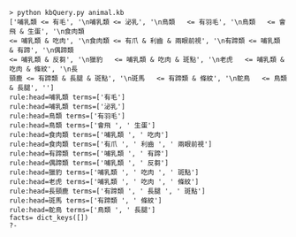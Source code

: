     > python kbQuery.py animal.kb 
    ['哺乳類 <= 有毛', '\n哺乳類 <= 泌乳', '\n鳥類   <= 有羽毛', '\n鳥類   <= 會飛 & 生蛋', '\n食肉類
    <= 哺乳類 & 吃肉', '\n食肉類 <= 有爪 & 利齒 & 兩眼前視', '\n有蹄類 <= 哺乳類 & 有蹄', '\n偶蹄類 
    <= 哺乳類 & 反芻', '\n獵豹   <= 哺乳類 & 吃肉 & 斑點', '\n老虎   <= 哺乳類 & 吃肉 & 條紋', '\n長 
    頸鹿 <= 有蹄類 & 長腿 & 斑點', '\n斑馬   <= 有蹄類 & 條紋', '\n鴕鳥   <= 鳥類 & 長腿', '']       
    rule:head=哺乳類 terms=['有毛']
    rule:head=哺乳類 terms=['泌乳']
    rule:head=鳥類 terms=['有羽毛']
    rule:head=鳥類 terms=['會飛 ', ' 生蛋']
    rule:head=食肉類 terms=['哺乳類 ', ' 吃肉']
    rule:head=食肉類 terms=['有爪 ', ' 利齒 ', ' 兩眼前視']
    rule:head=有蹄類 terms=['哺乳類 ', ' 有蹄']
    rule:head=偶蹄類 terms=['哺乳類 ', ' 反芻']
    rule:head=獵豹 terms=['哺乳類 ', ' 吃肉 ', ' 斑點']
    rule:head=老虎 terms=['哺乳類 ', ' 吃肉 ', ' 條紋']
    rule:head=長頸鹿 terms=['有蹄類 ', ' 長腿 ', ' 斑點']
    rule:head=斑馬 terms=['有蹄類 ', ' 條紋']
    rule:head=鴕鳥 terms=['鳥類 ', ' 長腿']
    facts= dict_keys([])
    ?-